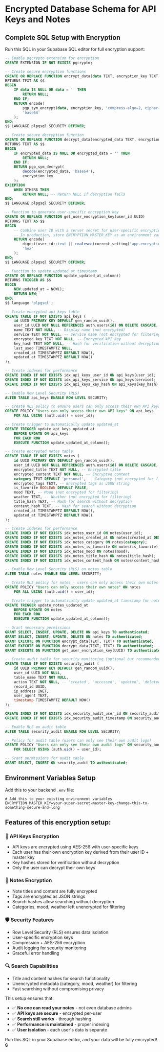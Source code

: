 # Encrypted Database Schema for API Keys and Notes

## Complete SQL Setup with Encryption

Run this SQL in your Supabase SQL editor for full encryption support:

```sql
-- Enable pgcrypto extension for encryption
CREATE EXTENSION IF NOT EXISTS pgcrypto;

-- Create secure encryption functions
CREATE OR REPLACE FUNCTION encrypt_data(data TEXT, encryption_key TEXT)
RETURNS TEXT AS $$
BEGIN
    IF data IS NULL OR data = '' THEN
        RETURN NULL;
    END IF;
    RETURN encode(
        pgp_sym_encrypt(data, encryption_key, 'compress-algo=2, cipher-algo=aes256'),
        'base64'
    );
END;
$$ LANGUAGE plpgsql SECURITY DEFINER;

-- Create secure decryption function
CREATE OR REPLACE FUNCTION decrypt_data(encrypted_data TEXT, encryption_key TEXT)
RETURNS TEXT AS $$
BEGIN
    IF encrypted_data IS NULL OR encrypted_data = '' THEN
        RETURN NULL;
    END IF;
    RETURN pgp_sym_decrypt(
        decode(encrypted_data, 'base64'),
        encryption_key
    );
EXCEPTION
    WHEN OTHERS THEN
        RETURN NULL; -- Return NULL if decryption fails
END;
$$ LANGUAGE plpgsql SECURITY DEFINER;

-- Function to generate user-specific encryption key
CREATE OR REPLACE FUNCTION get_user_encryption_key(user_id UUID)
RETURNS TEXT AS $$
BEGIN
    -- Combine user ID with a server secret for user-specific encryption
    -- In production, store ENCRYPTION_MASTER_KEY as an environment variable
    RETURN encode(
        digest(user_id::text || coalesce(current_setting('app.encryption_master_key', true), 'default_master_key_change_this'), 'sha256'),
        'hex'
    );
END;
$$ LANGUAGE plpgsql SECURITY DEFINER;

-- Function to update updated_at timestamp
CREATE OR REPLACE FUNCTION update_updated_at_column()
RETURNS TRIGGER AS $$
BEGIN
    NEW.updated_at = NOW();
    RETURN NEW;
END;
$$ language 'plpgsql';

-- Create encrypted api_keys table
CREATE TABLE IF NOT EXISTS api_keys (
    id UUID PRIMARY KEY DEFAULT gen_random_uuid(),
    user_id UUID NOT NULL REFERENCES auth.users(id) ON DELETE CASCADE,
    name TEXT NOT NULL, -- Display name (not encrypted)
    service TEXT NOT NULL, -- Service name (not encrypted for filtering)
    encrypted_key TEXT NOT NULL, -- Encrypted API key
    key_hash TEXT NOT NULL, -- Hash for verification without decryption
    last_used TIMESTAMPTZ NULL,
    created_at TIMESTAMPTZ DEFAULT NOW(),
    updated_at TIMESTAMPTZ DEFAULT NOW()
);

-- Create indexes for performance
CREATE INDEX IF NOT EXISTS idx_api_keys_user_id ON api_keys(user_id);
CREATE INDEX IF NOT EXISTS idx_api_keys_service ON api_keys(service);
CREATE INDEX IF NOT EXISTS idx_api_keys_key_hash ON api_keys(key_hash);

-- Enable Row Level Security (RLS)
ALTER TABLE api_keys ENABLE ROW LEVEL SECURITY;

-- Create RLS policy to ensure users can only access their own API keys
CREATE POLICY "Users can only access their own API keys" ON api_keys
    FOR ALL USING (auth.uid() = user_id);

-- Create trigger to automatically update updated_at
CREATE TRIGGER update_api_keys_updated_at 
    BEFORE UPDATE ON api_keys 
    FOR EACH ROW 
    EXECUTE FUNCTION update_updated_at_column();

-- Create encrypted notes table
CREATE TABLE IF NOT EXISTS notes (
    id UUID PRIMARY KEY DEFAULT gen_random_uuid(),
    user_id UUID NOT NULL REFERENCES auth.users(id) ON DELETE CASCADE,
    encrypted_title TEXT NOT NULL, -- Encrypted title
    encrypted_content TEXT NOT NULL, -- Encrypted content
    category TEXT DEFAULT 'personal', -- Category (not encrypted for filtering)
    encrypted_tags TEXT, -- Encrypted tags as JSON string
    is_favorite BOOLEAN DEFAULT FALSE,
    mood TEXT, -- Mood (not encrypted for filtering)
    weather TEXT, -- Weather (not encrypted for filtering)
    title_hash TEXT, -- Hash for search without decryption
    content_hash TEXT, -- Hash for search without decryption
    created_at TIMESTAMPTZ DEFAULT NOW(),
    updated_at TIMESTAMPTZ DEFAULT NOW()
);

-- Create indexes for performance
CREATE INDEX IF NOT EXISTS idx_notes_user_id ON notes(user_id);
CREATE INDEX IF NOT EXISTS idx_notes_created_at ON notes(created_at DESC);
CREATE INDEX IF NOT EXISTS idx_notes_category ON notes(category);
CREATE INDEX IF NOT EXISTS idx_notes_is_favorite ON notes(is_favorite);
CREATE INDEX IF NOT EXISTS idx_notes_mood ON notes(mood);
CREATE INDEX IF NOT EXISTS idx_notes_title_hash ON notes(title_hash);
CREATE INDEX IF NOT EXISTS idx_notes_content_hash ON notes(content_hash);

-- Enable Row Level Security (RLS) on notes table
ALTER TABLE notes ENABLE ROW LEVEL SECURITY;

-- Create RLS policy for notes - users can only access their own notes
CREATE POLICY "Users can only access their own notes" ON notes
    FOR ALL USING (auth.uid() = user_id);

-- Create trigger to automatically update updated_at timestamp for notes
CREATE TRIGGER update_notes_updated_at 
    BEFORE UPDATE ON notes 
    FOR EACH ROW 
    EXECUTE FUNCTION update_updated_at_column();

-- Grant necessary permissions
GRANT SELECT, INSERT, UPDATE, DELETE ON api_keys TO authenticated;
GRANT SELECT, INSERT, UPDATE, DELETE ON notes TO authenticated;
GRANT EXECUTE ON FUNCTION encrypt_data(TEXT, TEXT) TO authenticated;
GRANT EXECUTE ON FUNCTION decrypt_data(TEXT, TEXT) TO authenticated;
GRANT EXECUTE ON FUNCTION get_user_encryption_key(UUID) TO authenticated;

-- Create audit table for security monitoring (optional but recommended)
CREATE TABLE IF NOT EXISTS security_audit (
    id UUID PRIMARY KEY DEFAULT gen_random_uuid(),
    user_id UUID NOT NULL,
    table_name TEXT NOT NULL,
    action TEXT NOT NULL, -- 'created', 'accessed', 'updated', 'deleted'
    record_id UUID,
    ip_address INET,
    user_agent TEXT,
    timestamp TIMESTAMPTZ DEFAULT NOW()
);

CREATE INDEX IF NOT EXISTS idx_security_audit_user_id ON security_audit(user_id);
CREATE INDEX IF NOT EXISTS idx_security_audit_timestamp ON security_audit(timestamp DESC);

-- Enable RLS on audit table
ALTER TABLE security_audit ENABLE ROW LEVEL SECURITY;

-- Policy for audit table (users can only see their own audit logs)
CREATE POLICY "Users can only see their own audit logs" ON security_audit
    FOR SELECT USING (auth.uid() = user_id);

-- Grant permissions for audit table
GRANT SELECT, INSERT ON security_audit TO authenticated;
```

## Environment Variables Setup

Add this to your backend `.env` file:

```env
# Add this to your existing environment variables
ENCRYPTION_MASTER_KEY=your-super-secret-master-key-change-this-to-something-secure-and-long
```

## Features of this encryption setup:

### 🔐 **API Keys Encryption**
- API keys are encrypted using AES-256 with user-specific keys
- Each user has their own encryption key derived from their user ID + master key
- Key hashes stored for verification without decryption
- Only the user can decrypt their own keys

### 📝 **Notes Encryption**
- Note titles and content are fully encrypted
- Tags are encrypted as JSON strings
- Search hashes allow searching without decryption
- Categories, mood, weather left unencrypted for filtering

### 🛡️ **Security Features**
- Row Level Security (RLS) ensures data isolation
- User-specific encryption keys
- Compression + AES-256 encryption
- Audit logging for security monitoring
- Graceful error handling

### 🔍 **Search Capabilities**
- Title and content hashes for search functionality
- Unencrypted metadata (category, mood, weather) for filtering
- Fast searching without compromising privacy

This setup ensures that:
- ✅ **No one can read your notes** - not even database admins
- ✅ **API keys are secure** - encrypted per-user
- ✅ **Search still works** - through hashing
- ✅ **Performance is maintained** - proper indexing
- ✅ **User isolation** - each user's data is separate

Run this SQL in your Supabase editor, and your data will be fully encrypted! 🔒 